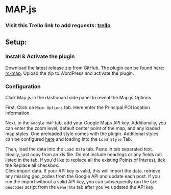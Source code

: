 # MAP.js
### Visit this Trello link to add requests: [trello](https://trello.com/invite/b/syoLKyJ6/ATTIdbd3124d66f353f18258e426f4c3c7c3711EEEEE/mapjs)
## Setup:


### Install & Activate the plugin 
Download the latest release zip from GitHub. The plugin can be found here: [rc-map](https://github.com/robertocannella/rc-map/releases/). Upload the zip to WordPress and activate the plugin.

### Configuration

Click Map.js in the dashboard side panel to reveal the Map.js Options

First, Click on `Main Options` tab. Here enter the Principal POI location information. 

Next, in the `Google MAP` tab, add your Google Maps API key.
Additionally, you can enter the zoom level, default center point of the map, and any loaded map styles. 
One preloaded style comes with the plugin. Additional styles can be configured [here](https://snazzymaps.com/) and loading into the `Load Style` Tab.

Then, load the data into the `Load Data` tab. Paste in tab separated text. Ideally, just copy from an xls file.  Do not include headings or any fields not listed in the tab. If you'd like to replace all the existing Points of Interest, tick the Replace all checkbox.  
Click import data.  If your API key is valid, this will import the data, retrieve any missing geo_codes from the Google API and update each post. If you run the import without a valid API key, you can subsequently run the `Get Geocodes` script from the `Generate` tab after you've updated the API key.







